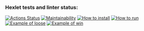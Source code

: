 ### Hexlet tests and linter status:
[![Actions Status](https://github.com/egor-gorbunov-hexlet/python-project-49/actions/workflows/hexlet-check.yml/badge.svg)](https://github.com/egor-gorbunov-hexlet/python-project-49/actions)
[![Maintainability](https://api.codeclimate.com/v1/badges/18d177ea0690562bc7e0/maintainability)](https://codeclimate.com/github/egor-gorbunov-hexlet/python-project-49/maintainability)
[![How to install](https://asciinema.org/a/7P1YaMDEGGppaJD8UQWh9K6hw)](https://asciinema.org/a/7P1YaMDEGGppaJD8UQWh9K6hw)
[![How to run](https://asciinema.org/a/ridoMSXSyCIWX7ueHbJyaiay9)](https://asciinema.org/a/ridoMSXSyCIWX7ueHbJyaiay9)
[![Example of loose](https://asciinema.org/a/DhYkHKuVhrfIg9iD5Y3ZsbA0D)](https://asciinema.org/a/DhYkHKuVhrfIg9iD5Y3ZsbA0D)
[![Example of win](https://asciinema.org/a/udUwMQNlrNmGJaHltLFYFvOLV)](https://asciinema.org/a/udUwMQNlrNmGJaHltLFYFvOLV)


